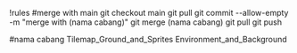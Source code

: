 !rules 
#merge with main
git checkout main
git pull
git commit --allow-empty -m "merge with (nama cabang)"
git merge (nama cabang)
git pull
git push

#nama cabang
Tilemap_Ground_and_Sprites
Environment_and_Background